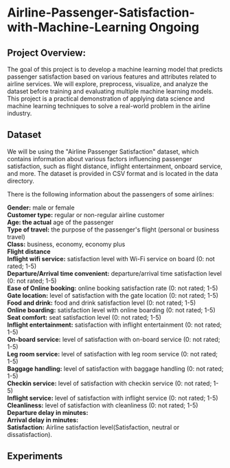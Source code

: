 # Airline-Passenger-Satisfaction-with-Machine-Learning Ongoing

## Project Overview:
The goal of this project is to develop a machine learning model that predicts passenger satisfaction based on various features and attributes related to airline services. We will explore, preprocess, visualize, and analyze the dataset before training and evaluating multiple machine learning models. This project is a practical demonstration of applying data science and machine learning techniques to solve a real-world problem in the airline industry.

## Dataset
We will be using the "Airline Passenger Satisfaction" dataset, which contains information about various factors influencing passenger satisfaction, such as flight distance, inflight entertainment, onboard service, and more. The dataset is provided in CSV format and is located in the data directory.

There is the following information about the passengers of some airlines:

**Gender:** male or female  
**Customer type:** regular or non-regular airline customer  
**Age: the actual** age of the passenger  
**Type of travel:** the purpose of the passenger's flight (personal or business travel)  
**Class:** business, economy, economy plus  
**Flight distance**  
**Inflight wifi service:** satisfaction level with Wi-Fi service on board (0: not rated; 1-5)  
**Departure/Arrival time convenient:** departure/arrival time satisfaction level (0: not rated; 1-5)  
**Ease of Online booking:** online booking satisfaction rate (0: not rated; 1-5)  
**Gate location:** level of satisfaction with the gate location (0: not rated; 1-5)  
**Food and drink:** food and drink satisfaction level (0: not rated; 1-5)  
**Online boarding:** satisfaction level with online boarding (0: not rated; 1-5)  
**Seat comfort:** seat satisfaction level (0: not rated; 1-5)  
**Inflight entertainment:** satisfaction with inflight entertainment (0: not rated; 1-5)  
**On-board service:** level of satisfaction with on-board service (0: not rated; 1-5)  
**Leg room service:** level of satisfaction with leg room service (0: not rated; 1-5)  
**Baggage handling:** level of satisfaction with baggage handling (0: not rated; 1-5)  
**Checkin service:** level of satisfaction with checkin service (0: not rated; 1-5)  
**Inflight service:** level of satisfaction with inflight service (0: not rated; 1-5)  
**Cleanliness:** level of satisfaction with cleanliness (0: not rated; 1-5)  
**Departure delay in minutes:**  
**Arrival delay in minutes:**  
**Satisfaction:** Airline satisfaction level(Satisfaction, neutral or dissatisfaction).  


## Experiments
